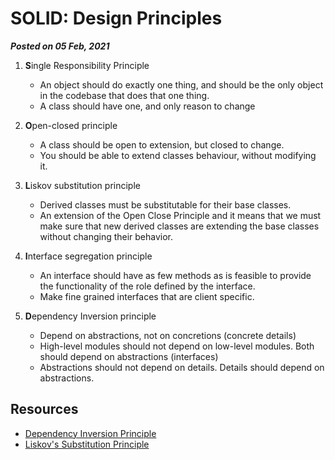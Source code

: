 # SOLID: Design Principles
**_Posted on 05 Feb, 2021_** 

1. **S**ingle Responsibility Principle
   - An object should do exactly one thing, and should be the only object in the codebase that does that one thing.
   - A class should have one, and only reason to change

2. **O**pen-closed principle
   - A class should be open to extension, but closed to change.
   - You should be able to extend classes behaviour, without modifying it.

3. **L**iskov substitution principle
   - Derived classes must be substitutable for their base classes.
   - An extension of the Open Close Principle and it means that we must make sure that new derived classes are extending the base classes without changing their behavior.

4. **I**nterface segregation principle
   - An interface should have as few methods as is feasible to provide the functionality of the role defined by the interface.
   - Make fine grained interfaces that are client specific.

5. **D**ependency Inversion principle
   - Depend on abstractions, not on concretions (concrete details)
   - High-level modules should not depend on low-level modules. Both should depend on abstractions (interfaces)
   - Abstractions should not depend on details. Details should depend on abstractions.


## Resources

- [Dependency Inversion Principle](https://www.oodesign.com/dependency-inversion-principle.html)
- [Liskov's Substitution Principle](https://www.oodesign.com/liskov-s-substitution-principle.html)

